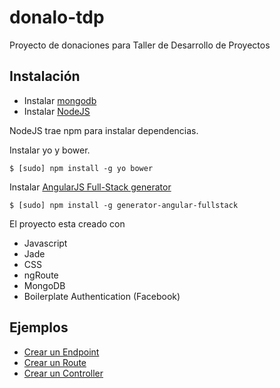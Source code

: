 # donalo-tdp

Proyecto de donaciones para Taller de Desarrollo de Proyectos

## Instalación

- Instalar [mongodb](http://docs.mongodb.org/manual/installation/)
- Instalar [NodeJS](http://nodejs.org/download/)

NodeJS trae npm para instalar dependencias.

Instalar yo y bower.

```
$ [sudo] npm install -g yo bower
```

Instalar [AngularJS Full-Stack generator](https://github.com/DaftMonk/generator-angular-fullstack)

```
$ [sudo] npm install -g generator-angular-fullstack
```

El proyecto esta creado con
- Javascript
- Jade
- CSS
- ngRoute
- MongoDB
- Boilerplate Authentication (Facebook)


## Ejemplos

- [Crear un Endpoint](https://github.com/DaftMonk/generator-angular-fullstack#endpoint)
- [Crear un Route](https://github.com/DaftMonk/generator-angular-fullstack#route)
- [Crear un Controller](https://github.com/DaftMonk/generator-angular-fullstack#controller)
